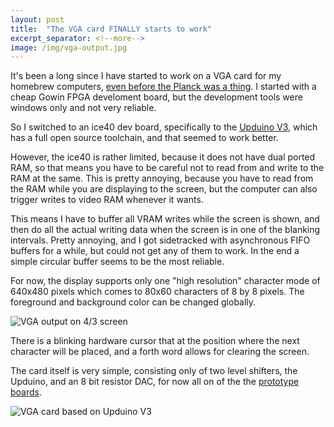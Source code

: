 ```yaml
---
layout: post
title:  "The VGA card FINALLY starts to work"
excerpt_separator: <!--more-->
image: /img/vga-output.jpg
---
```


It's been a long since I have started to work on a VGA card for my homebrew computers, [even before the Planck was a thing](https://github.com/jfoucher/6502-vga). I started with a cheap Gowin FPGA develoment board, but the development tools were windows only and not very reliable. 
<!--more-->

So I switched to an ice40 dev board, specifically to the [Upduino V3](https://tinyvision.ai/products/upduino-v3-0), which has a full open source toolchain, and that seemed to work better. 

However, the ice40 is rather limited, because it does not have dual ported RAM, so that means you have to be careful not to read from and write to the RAM at the same. This is pretty annoying, because you have to read from the RAM while you are displaying to the screen, but the computer can also trigger writes to video RAM whenever it wants.

This means I have to buffer all VRAM writes while the screen is shown, and then do all the actual writing data when the screen is in one of the blanking intervals. Pretty annoying, and I got sidetracked with asynchronous FIFO buffers for a while, but could not get any of them to work. In the end a simple circular buffer seems to be the most reliable.

For now, the display supports only one "high resolution" character mode of 640x480 pixels which comes to 80x60 characters of 8 by 8 pixels. The foreground and background color can be changed globally.

![VGA output on 4/3 screen](/img/vga-output.jpg)

There is a blinking hardware cursor that at the position where the next character will be placed, and a forth word allows for clearing the screen.

The card itself is very simple, consisting only of two level shifters, the Upduino, and an 8 bit resistor DAC, for now all on of the the [prototype boards](/Hardware/proto).

![VGA card based on Upduino V3](/img/vga-card.jpg)




